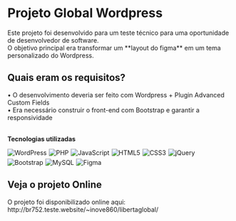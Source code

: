 <h1>Projeto Global Wordpress</h1>
Este projeto foi desenvolvido para um teste técnico para uma oportunidade de desenvolvedor de software. <br>
O objetivo principal era transformar um **layout do figma** em um tema personalizado do Wordpress. 

<h2>Quais eram os requisitos?</h2>
• O desenvolvimento deveria ser feito com Wordpress + Plugin Advanced Custom Fields<br>
• Era necessário construir o front-end com Bootstrap e garantir a responsividade<br>
<br>

**Tecnologias utilizadas**
<div style="display:flex;flex-wrap:wrap;margin-top:5px;gap:5px">
<img align="center" alt="WordPress" src="https://img.shields.io/badge/WordPress-21759B?style=for-the-badge&logo=wordpress&logoColor=white" />
<img align="center" alt="PHP" src="https://img.shields.io/badge/PHP-777BB4?style=for-the-badge&logo=php&logoColor=white" />
<img align="center" alt="JavaScript" src="https://img.shields.io/badge/JavaScript-F7DF1E?style=for-the-badge&logo=javascript&logoColor=black" />
<img align="center" alt="HTML5" src="https://img.shields.io/badge/HTML5-E34F26?style=for-the-badge&logo=html5&logoColor=white" />
<img align="center" alt="CSS3" src="https://img.shields.io/badge/CSS3-1572B6?style=for-the-badge&logo=css3&logoColor=white" />
<img align="center" alt="jQuery" src="https://img.shields.io/badge/jQuery-0769AD?style=for-the-badge&logo=jquery&logoColor=white" />
<img align="center" alt="Bootstrap" src="https://img.shields.io/badge/Bootstrap-7952B3?style=for-the-badge&logo=bootstrap&logoColor=white" />
<img align="center" alt="MySQL" src="https://img.shields.io/badge/MySQL-4479A1?style=for-the-badge&logo=mysql&logoColor=white" />
<img align="center" alt="Figma" src="https://img.shields.io/badge/Figma-F24E1E?style=for-the-badge&logo=figma&logoColor=white" /></div>

<h2> Veja o projeto Online</h2>
O projeto foi disponibilizado online aqui:<br>
http://br752.teste.website/~inove860/libertaglobal/ 

